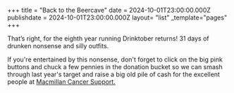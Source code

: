 +++
title = "Back to the Beercave"
date = 2024-10-01T23:00:00.000Z
publishdate = 2024-10-01T23:00:00.000Z
layout= "list"
_template="pages"
+++

That’s right, for the eighth year running Drinktober returns! 31 days of drunken nonsense and silly outfits.

If you're entertained by this nonsense, don't forget to click on the big pink buttons and chuck a few pennies in the donation bucket so we can smash through last year's target and raise a big old pile of cash for the excellent people at [Macmillan Cancer Support.](https://www.gosober.org.uk)
